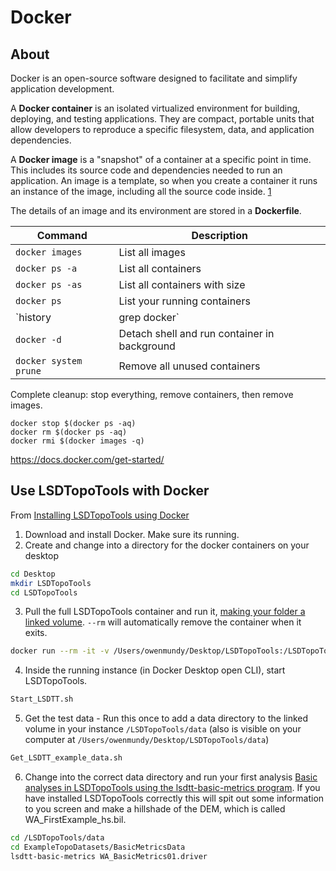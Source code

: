 

# Docker





## About

Docker is an open-source software designed to facilitate and simplify application development.



A **Docker container** is an isolated virtualized environment for building, deploying, and testing applications. They are compact, portable units that allow developers to reproduce a specific filesystem, data, and application dependencies.

A **Docker image** is a "snapshot" of a container at a specific point in time. This includes its source code and dependencies needed to run an application. An image is a template, so when you create a container it runs an instance of the image, including all the source code inside. [1](https://phoenixnap.com/kb/docker-image-vs-container)

The details of an image and its environment are stored in a **Dockerfile**.



Command | Description
--- | ---
`docker images` | List all images
`docker ps -a` | List all containers
`docker ps -as` | List all containers with size
`docker ps` | List your running containers
`history | grep docker` | List past commands with "docker"
`docker -d` | Detach shell and run container in background
`docker system prune` | Remove all unused containers

Complete cleanup: stop everything, remove containers, then remove images.
```
docker stop $(docker ps -aq)
docker rm $(docker ps -aq)
docker rmi $(docker images -q)
```

https://docs.docker.com/get-started/







## Use LSDTopoTools with Docker

From [Installing LSDTopoTools using Docker](https://lsdtopotools.github.io/LSDTT_documentation/LSDTT_installation.html)

1. Download and install Docker. Make sure its running.
2. Create and change into a directory for the docker containers on your desktop

```bash
cd Desktop
mkdir LSDTopoTools
cd LSDTopoTools
```

3. Pull the full LSDTopoTools container and run it, [making your folder a linked volume](https://blog.container-solutions.com/understanding-volumes-docker). `--rm` will automatically remove the container when it exits.

```bash
docker run --rm -it -v /Users/owenmundy/Desktop/LSDTopoTools:/LSDTopoTools lsdtopotools/lsdtt_pcl_docker
```

4. Inside the running instance (in Docker Desktop open CLI), start LSDTopoTools.

```bash
Start_LSDTT.sh
```

5. Get the test data - Run this once to add a data directory to the linked volume in your instance `/LSDTopoTools/data` (also is visible on your computer at `/Users/owenmundy/Desktop/LSDTopoTools/data`)

```bash
Get_LSDTT_example_data.sh
```

6. Change into the correct data directory and run your first analysis [Basic analyses in LSDTopoTools using the lsdtt-basic-metrics program](https://lsdtopotools.github.io/LSDTT_documentation/LSDTT_basic_usage.html). If you have installed LSDTopoTools correctly this will spit out some information to you screen and make a hillshade of the DEM, which is called WA_FirstExample_hs.bil.

```bash
cd /LSDTopoTools/data
cd ExampleTopoDatasets/BasicMetricsData
lsdtt-basic-metrics WA_BasicMetrics01.driver
```
